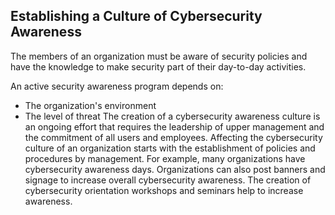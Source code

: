 ## Establishing a Culture of Cybersecurity Awareness

The members of an organization must be aware of security policies and have the knowledge to make security part of their day-to-day activities.

An active security awareness program depends on:

+ The organization's environment
+ The level of threat
The creation of a cybersecurity awareness culture is an ongoing effort that requires the leadership of upper management and the commitment of all users and employees. Affecting the cybersecurity culture of an organization starts with the establishment of policies and procedures by management. For example, many organizations have cybersecurity awareness days. Organizations can also post banners and signage to increase overall cybersecurity awareness. The creation of cybersecurity orientation workshops and seminars help to increase awareness.
